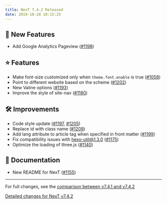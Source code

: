 ```yaml
---
title: NexT 7.4.2 Released
date: 2019-10-20 10:15:25
---
```


## 🌟 New Features

- Add Google Analytics Pageview ([#1198](https://github.com/theme-next/hexo-theme-next/pull/1198))

## ⭐ Features

- Make font-size customized only when `theme.font.enable` is true ([#1058](https://github.com/theme-next/hexo-theme-next/pull/1058))
- Point to different website based on the scheme ([#1202](https://github.com/theme-next/hexo-theme-next/pull/1202))
- New Valine options ([#1193](https://github.com/theme-next/hexo-theme-next/pull/1193))
- Improve the style of site-nav ([#1180](https://github.com/theme-next/hexo-theme-next/pull/1180))

## 🛠 Improvements


- Code style update ([#1197](https://github.com/theme-next/hexo-theme-next/pull/1197), [#1205](https://github.com/theme-next/hexo-theme-next/pull/1205))
- Replace id with class name ([#1209](https://github.com/theme-next/hexo-theme-next/pull/1209))
- Add lang attribute to article tag when specified in front matter ([#1199](https://github.com/theme-next/hexo-theme-next/pull/1199))
- Fix compatibility issues with hexo-util@1.3.0 ([#1175](https://github.com/theme-next/hexo-theme-next/pull/1175))
- Optimize the loading of three.js ([#1140](https://github.com/theme-next/hexo-theme-next/pull/1140))

## 📖 Documentation

- New README for NexT ([#1155](https://github.com/theme-next/hexo-theme-next/pull/1155))

***

For full changes, see the [comparison between v7.4.1 and v7.4.2](https://github.com/theme-next/hexo-theme-next/compare/v7.4.1...v7.4.2)


[Detailed changes for NexT v7.4.2](https://github.com/theme-next/hexo-theme-next/releases/tag/v7.4.2)
